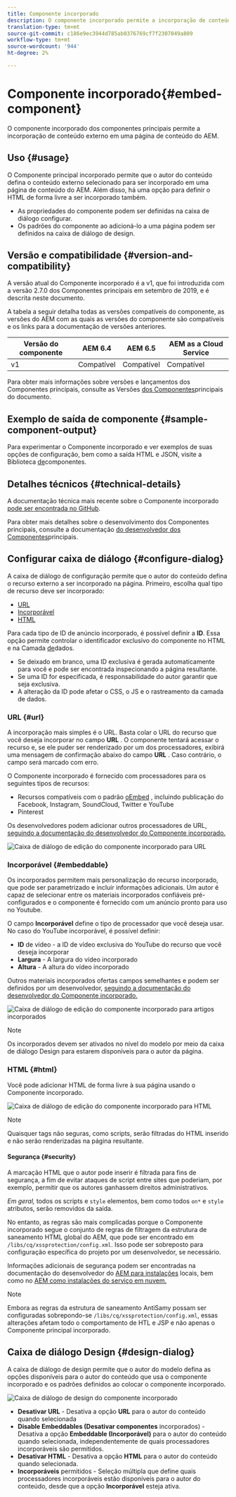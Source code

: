 ```yaml
---
title: Componente incorporado
description: O componente incorporado permite a incorporação de conteúdo externo em uma página de conteúdo do AEM.
translation-type: tm+mt
source-git-commit: c186e9ec3944d785ab0376769cf7f2307049a809
workflow-type: tm+mt
source-wordcount: '944'
ht-degree: 2%

---
```



# Componente incorporado{#embed-component}

O componente incorporado dos componentes principais permite a incorporação de conteúdo externo em uma página de conteúdo do AEM.

## Uso {#usage}

O Componente principal incorporado permite que o autor do conteúdo defina o conteúdo externo selecionado para ser incorporado em uma página de conteúdo do AEM. Além disso, há uma opção para definir o HTML de forma livre a ser incorporado também.

* As propriedades do componente podem ser definidas na caixa de diálogo [](#configure-dialog)configurar.
* Os padrões do componente ao adicioná-lo a uma página podem ser definidos na caixa de diálogo [](#design-dialog)de design.

## Versão e compatibilidade {#version-and-compatibility}

A versão atual do Componente incorporado é a v1, que foi introduzida com a versão 2.7.0 dos Componentes principais em setembro de 2019, e é descrita neste documento.

A tabela a seguir detalha todas as versões compatíveis do componente, as versões do AEM com as quais as versões do componente são compatíveis e os links para a documentação de versões anteriores.

| Versão do componente | AEM 6.4 | AEM 6.5 | AEM as a Cloud Service |
|--- |--- |---|---|
| v1 | Compatível | Compatível | Compatível |

Para obter mais informações sobre versões e lançamentos dos Componentes principais, consulte as Versões [dos Componentes](/help/versions.md)principais do documento.

## Exemplo de saída de componente {#sample-component-output}

Para experimentar o Componente incorporado e ver exemplos de suas opções de configuração, bem como a saída HTML e JSON, visite a Biblioteca [de](https://adobe.com/go/aem_cmp_library_embed)componentes.

## Detalhes técnicos {#technical-details}

A documentação técnica mais recente sobre o Componente incorporado [pode ser encontrada no GitHub](https://adobe.com/go/aem_cmp_tech_embed_v1).

Para obter mais detalhes sobre o desenvolvimento dos Componentes principais, consulte a documentação [do desenvolvedor dos Componentes](/help/developing/overview.md)principais.

## Configurar caixa de diálogo {#configure-dialog}

A caixa de diálogo de configuração permite que o autor do conteúdo defina o recurso externo a ser incorporado na página. Primeiro, escolha qual tipo de recurso deve ser incorporado:

* [URL](#url)
* [Incorporável](#embeddable)
* [HTML](#html)

Para cada tipo de ID de anúncio incorporado, é possível definir a **ID**. Essa opção permite controlar o identificador exclusivo do componente no HTML e na Camada [de](/help/developing/data-layer/overview.md)dados.

* Se deixado em branco, uma ID exclusiva é gerada automaticamente para você e pode ser encontrada inspecionando a página resultante.
* Se uma ID for especificada, é responsabilidade do autor garantir que seja exclusiva.
* A alteração da ID pode afetar o CSS, o JS e o rastreamento da camada de dados.

### URL {#url}

A incorporação mais simples é o URL. Basta colar o URL do recurso que você deseja incorporar no campo **URL** . O componente tentará acessar o recurso e, se ele puder ser renderizado por um dos processadores, exibirá uma mensagem de confirmação abaixo do campo **URL** . Caso contrário, o campo será marcado com erro.

O Componente incorporado é fornecido com processadores para os seguintes tipos de recursos:

* Recursos compatíveis com o padrão [oEmbed](https://oembed.com/) , incluindo publicação do Facebook, Instagram, SoundCloud, Twitter e YouTube
* Pinterest

Os desenvolvedores podem adicionar outros processadores de URL, [seguindo a documentação do desenvolvedor do Componente incorporado.](https://github.com/adobe/aem-core-wcm-components/tree/master/content/src/content/jcr_root/apps/core/wcm/components/embed/v1/embed#extending-the-embed-component)

![Caixa de diálogo de edição do componente incorporado para URL](/help/assets/embed-url.png)

### Incorporável {#embeddable}

Os incorporados permitem mais personalização do recurso incorporado, que pode ser parametrizado e incluir informações adicionais. Um autor é capaz de selecionar entre os materiais incorporados confiáveis pré-configurados e o componente é fornecido com um anúncio pronto para uso no Youtube.

O campo **Incorporável** define o tipo de processador que você deseja usar. No caso do YouTube incorporável, é possível definir:

* **ID** de vídeo - a ID de vídeo exclusiva do YouTube do recurso que você deseja incorporar
* **Largura** - A largura do vídeo incorporado
* **Altura** - A altura do vídeo incorporado

Outros materiais incorporados ofertas campos semelhantes e podem ser definidos por um desenvolvedor, [seguindo a documentação do desenvolvedor do Componente incorporado.](https://github.com/adobe/aem-core-wcm-components/tree/master/content/src/content/jcr_root/apps/core/wcm/components/embed/v1/embed#extending-the-embed-component)

![Caixa de diálogo de edição do componente incorporado para artigos incorporados](/help/assets/embed-embeddable.png)

>[!NOTE]
>Os incorporados devem ser ativados no nível do modelo por meio da caixa de diálogo [](#design-dialog) Design para estarem disponíveis para o autor da página.

### HTML {#html}

Você pode adicionar HTML de forma livre à sua página usando o Componente incorporado.

![Caixa de diálogo de edição do componente incorporado para HTML](/help/assets/embed-html.png)

>[!NOTE]
>Quaisquer tags não seguras, como scripts, serão filtradas do HTML inserido e não serão renderizadas na página resultante.

#### Segurança {#security}

A marcação HTML que o autor pode inserir é filtrada para fins de segurança, a fim de evitar ataques de script entre sites que poderiam, por exemplo, permitir que os autores ganhassem direitos administrativos.

*Em geral,* todos os scripts e `style` elementos, bem como todos `on*` e `style` atributos, serão removidos da saída.

No entanto, as regras são mais complicadas porque o Componente incorporado segue o conjunto de regras de filtragem da estrutura de saneamento HTML global do AEM, que pode ser encontrado em `/libs/cq/xssprotection/config.xml`. Isso pode ser sobreposto para configuração específica do projeto por um desenvolvedor, se necessário.

Informações adicionais de segurança podem ser encontradas na documentação do desenvolvedor do [AEM para instalações](https://docs.adobe.com/content/help/en/experience-manager-65/developing/introduction/security.html) locais, bem como no [AEM como instalações do serviço em nuvem.](https://docs.adobe.com/content/help/en/experience-manager-cloud-service/security/home.html)

>[!NOTE]
>Embora as regras da estrutura de saneamento AntiSamy possam ser configuradas sobrepondo-se `/libs/cq/xssprotection/config.xml`, essas alterações afetam todo o comportamento de HTL e JSP e não apenas o Componente principal incorporado.

## Caixa de diálogo Design {#design-dialog}

A caixa de diálogo de design permite que o autor do modelo defina as opções disponíveis para o autor do conteúdo que usa o componente incorporado e os padrões definidos ao colocar o componente incorporado.

![Caixa de diálogo de design do componente incorporado](/help/assets/embed-design.png)

* **Desativar URL** - Desativa a opção **URL** para o autor do conteúdo quando selecionada
* **Disable Embeddables (Desativar componentes** incorporados) - Desativa a opção **Embeddable (Incorporável)** para o autor do conteúdo quando selecionada, independentemente de quais processadores incorporáveis são permitidos.
* **Desativar HTML** - Desativa a opção **HTML** para o autor do conteúdo quando selecionada.
* **Incorporáveis** permitidos - Seleção múltipla que define quais processadores incorporáveis estão disponíveis para o autor do conteúdo, desde que a opção **Incorporável** esteja ativa.
